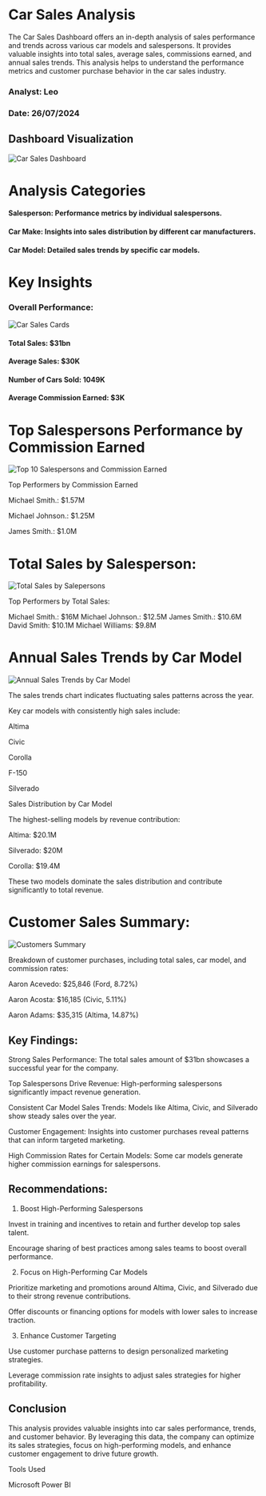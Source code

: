 # Car Sales Analysis
The Car Sales Dashboard offers an in-depth analysis of sales performance and trends across various car models and salespersons. It provides valuable insights into total sales, average sales, commissions earned, and annual sales trends. This analysis helps to understand the performance metrics and customer purchase behavior in the car sales industry.

### Analyst: Leo
### Date: 26/07/2024

## Dashboard Visualization
![Car Sales Dashboard ](https://github.com/user-attachments/assets/b591366a-e895-49d0-93c9-4cb928ff422e)

# Analysis Categories
#### Salesperson: Performance metrics by individual salespersons.
#### Car Make: Insights into sales distribution by different car manufacturers.
#### Car Model: Detailed sales trends by specific car models.
# Key Insights
### Overall Performance:
![Car Sales Cards](https://github.com/user-attachments/assets/758becb7-c525-4a41-856b-f3e0f5c80715)

#### Total Sales: $31bn
#### Average Sales: $30K
#### Number of Cars Sold: 1049K
#### Average Commission Earned: $3K


# Top Salespersons Performance by Commission Earned
![Top 10 Salespersons and Commission Earned](https://github.com/user-attachments/assets/ac94a047-963c-4a5e-977e-6ebd842e7cfc)


Top Performers by Commission Earned

Michael Smith.: $1.57M

Michael Johnson.: $1.25M

James Smith.: $1.0M


# Total Sales by Salesperson:
![Total Sales by Salepersons](https://github.com/user-attachments/assets/f25c8ba7-616c-4717-9925-291f474a2c02)


Top Performers by Total Sales:

Michael Smith.: $16M
Michael Johnson.: $12.5M
James Smith.: $10.6M
David Smith: $10.1M
Michael Williams: $9.8M


# Annual Sales Trends by Car Model
![Annual Sales Trends by Car Model](https://github.com/user-attachments/assets/833ee8bc-844d-421a-8c6a-7c8a73d6eb6d)

The sales trends chart indicates fluctuating sales patterns across the year.

Key car models with consistently high sales include:

Altima

Civic

Corolla

F-150

Silverado

Sales Distribution by Car Model

The highest-selling models by revenue contribution:

Altima: $20.1M

Silverado: $20M 

Corolla: $19.4M

These two models dominate the sales distribution and contribute significantly to total revenue.


# Customer Sales Summary:

![Customers Summary](https://github.com/user-attachments/assets/d43af90d-24f0-48c6-85b8-12d11a7f9016)

Breakdown of customer purchases, including total sales, car model, and commission rates:

Aaron Acevedo: $25,846 (Ford, 8.72%)

Aaron Acosta: $16,185 (Civic, 5.11%)

Aaron Adams: $35,315 (Altima, 14.87%)

## Key Findings:

Strong Sales Performance: The total sales amount of $31bn showcases a successful year for the company.

Top Salespersons Drive Revenue: High-performing salespersons significantly impact revenue generation.

Consistent Car Model Sales Trends: Models like Altima, Civic, and Silverado show steady sales over the year.

Customer Engagement: Insights into customer purchases reveal patterns that can inform targeted marketing.

High Commission Rates for Certain Models: Some car models generate higher commission earnings for salespersons.

## Recommendations:

1. Boost High-Performing Salespersons

Invest in training and incentives to retain and further develop top sales talent.

Encourage sharing of best practices among sales teams to boost overall performance.

2. Focus on High-Performing Car Models

Prioritize marketing and promotions around Altima, Civic, and Silverado due to their strong revenue contributions.

Offer discounts or financing options for models with lower sales to increase traction.

3. Enhance Customer Targeting

Use customer purchase patterns to design personalized marketing strategies.

Leverage commission rate insights to adjust sales strategies for higher profitability.

## Conclusion

This analysis provides valuable insights into car sales performance, trends, and customer behavior. By leveraging this data, the company can optimize its sales strategies, focus on high-performing models, and enhance customer engagement to drive future growth.

Tools Used

Microsoft Power BI


